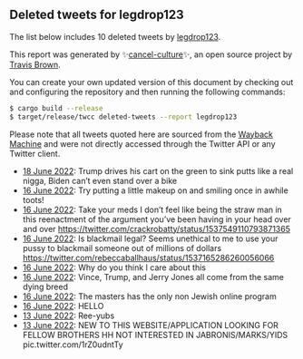 ## Deleted tweets for legdrop123

The list below includes 10 deleted tweets by
[legdrop123](https://twitter.com/legdrop123).



This report was generated by ✨[cancel-culture](https://github.com/travisbrown/cancel-culture)✨,
an open source project by [Travis Brown](https://twitter.com/travisbrown).

You can create your own updated version of this document by checking out and configuring the
repository and then running the following commands:

```bash
$ cargo build --release
$ target/release/twcc deleted-tweets --report legdrop123
```

Please note that all tweets quoted here are sourced from the
[Wayback Machine](https://web.archive.org) and were not directly accessed through the Twitter API or
any Twitter client.

* [18 June 2022](https://web.archive.org/web/20220618173631/https://twitter.com/legdrop123/status/1538213767724548097): Trump drives his cart on the green to sink putts like a real nigga, Biden can’t even stand over a bike <!--1538213767724548097-->
* [16 June 2022](https://web.archive.org/web/20220616214703/https://twitter.com/legdrop123/status/1537552078045847553): Try putting a little makeup on and smiling once in awhile toots! <!--1537552078045847553-->
* [16 June 2022](https://web.archive.org/web/20220616213706/https://twitter.com/legdrop123/status/1537549672864264196): Take your meds I don’t feel like being the straw man in this reenactment of the argument you’ve been having in your head over and over https://twitter.com/crackrobatty/status/1537549110793871365 <!--1537549672864264196-->
* [16 June 2022](https://web.archive.org/web/20220616213542/https://twitter.com/legdrop123/status/1537549334648086530): Is blackmail legal? Seems unethical to me to use your pussy to blackmail someone out of millions of dollars https://twitter.com/rebeccaballhaus/status/1537165286260056066 <!--1537549334648086530-->
* [16 June 2022](https://web.archive.org/web/20220616213013/https://twitter.com/legdrop123/status/1537548071642570754): Why do you think I care about this <!--1537548071642570754-->
* [16 June 2022](https://web.archive.org/web/20220616171915/https://twitter.com/legdrop123/status/1537484748024872965): Vince, Trump, and Jerry Jones all come from the same dying breed <!--1537484748024872965-->
* [16 June 2022](https://web.archive.org/web/20220616131803/https://twitter.com/legdrop123/status/1537424053903966210): The masters has the only non Jewish online program <!--1537424053903966210-->
* [16 June 2022](https://web.archive.org/web/20220616123650/https://twitter.com/legdrop123/status/1537413648817299458): HELLO <!--1537413648817299458-->
* [13 June 2022](https://web.archive.org/web/20220613213403/https://twitter.com/legdrop123/status/1536461771623604226): Ree-yubs <!--1536461771623604226-->
* [13 June 2022](https://web.archive.org/web/20220614035124/https://twitter.com/legdrop123/status/1536382214048473089): NEW TO THIS WEBSITE/APPLICATION LOOKING FOR FELLOW BROTHERS HH  NOT INTERESTED IN JABRONIS/MARKS/YIDS pic.twitter.com/1rZ0udntTy <!--1536382214048473089-->
